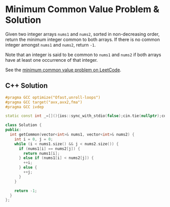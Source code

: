 # Minimum Common Value Problem & Solution

Given two integer arrays `nums1` and `nums2`, sorted in non-decreasing order, return the minimum integer common to both arrays.
If there is no common integer amongst `nums1` and `nums2`, return `-1`.

Note that an integer is said to be common to `nums1` and `nums2` if both arrays have at least one occurrence of that integer.

See the [minimum common value problem on LeetCode](https://leetcode.com/problems/minimum-common-value).

## C++ Solution

```cpp
#pragma GCC optimize("Ofast,unroll-loops")
#pragma GCC target("avx,avx2,fma")
#pragma GCC ivdep

static const int _=[](){ios::sync_with_stdio(false);cin.tie(nullptr);cout.tie(nullptr);return 0;}();

class Solution {
public:
  int getCommon(vector<int>& nums1, vector<int>& nums2) {
    int i = 0, j = 0;
    while (i < nums1.size() && j < nums2.size()) {
      if (nums1[i] == nums2[j]) {
        return nums1[i];
      } else if (nums1[i] < nums2[j]) {
        ++i;
      } else {
        ++j;
      }
    }

    return -1;
  }
};
```
